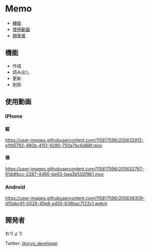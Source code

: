 # Memo

- [機能](#機能)
- [使用動画](#使用動画)
- [開発者](#開発者)

## 機能

- 作成
- 読み出し
- 更新
- 削除

## 使用動画

### iPhone

#### 縦
https://user-images.githubusercontent.com/115817596/205632912-e1fd5792-460b-4151-9280-750a7bc6d88f.mov

#### 横
https://user-images.githubusercontent.com/115817596/205632767-91ddfbcc-2287-4460-be93-bea3b502f9b1.mov

### Android
https://user-images.githubusercontent.com/115817596/205636309-d10abc91-0028-40e8-a455-838bac7f22c1.webm

## 開発者

おりょう

Twitter: [@oryo_developer](https://twitter.com/oryo_developer)